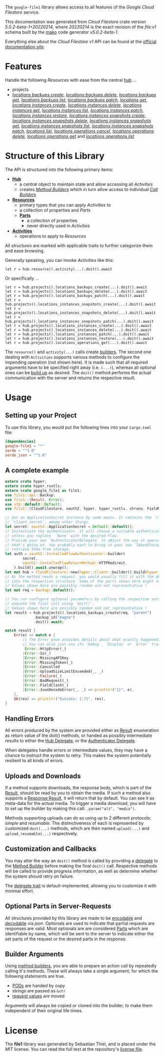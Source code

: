 <!---
DO NOT EDIT !
This file was generated automatically from 'src/generator/templates/api/README.md.mako'
DO NOT EDIT !
-->
The `google-file1` library allows access to all features of the *Google Cloud Filestore* service.

This documentation was generated from *Cloud Filestore* crate version *5.0.2-beta-1+20220214*, where *20220214* is the exact revision of the *file:v1* schema built by the [mako](http://www.makotemplates.org/) code generator *v5.0.2-beta-1*.

Everything else about the *Cloud Filestore* *v1* API can be found at the
[official documentation site](https://cloud.google.com/filestore/).
# Features

Handle the following *Resources* with ease from the central [hub](https://docs.rs/google-file1/5.0.2-beta-1+20220214/google_file1/CloudFilestore) ... 

* projects
 * [*locations backups create*](https://docs.rs/google-file1/5.0.2-beta-1+20220214/google_file1/api::ProjectLocationBackupCreateCall), [*locations backups delete*](https://docs.rs/google-file1/5.0.2-beta-1+20220214/google_file1/api::ProjectLocationBackupDeleteCall), [*locations backups get*](https://docs.rs/google-file1/5.0.2-beta-1+20220214/google_file1/api::ProjectLocationBackupGetCall), [*locations backups list*](https://docs.rs/google-file1/5.0.2-beta-1+20220214/google_file1/api::ProjectLocationBackupListCall), [*locations backups patch*](https://docs.rs/google-file1/5.0.2-beta-1+20220214/google_file1/api::ProjectLocationBackupPatchCall), [*locations get*](https://docs.rs/google-file1/5.0.2-beta-1+20220214/google_file1/api::ProjectLocationGetCall), [*locations instances create*](https://docs.rs/google-file1/5.0.2-beta-1+20220214/google_file1/api::ProjectLocationInstanceCreateCall), [*locations instances delete*](https://docs.rs/google-file1/5.0.2-beta-1+20220214/google_file1/api::ProjectLocationInstanceDeleteCall), [*locations instances get*](https://docs.rs/google-file1/5.0.2-beta-1+20220214/google_file1/api::ProjectLocationInstanceGetCall), [*locations instances list*](https://docs.rs/google-file1/5.0.2-beta-1+20220214/google_file1/api::ProjectLocationInstanceListCall), [*locations instances patch*](https://docs.rs/google-file1/5.0.2-beta-1+20220214/google_file1/api::ProjectLocationInstancePatchCall), [*locations instances restore*](https://docs.rs/google-file1/5.0.2-beta-1+20220214/google_file1/api::ProjectLocationInstanceRestoreCall), [*locations instances snapshots create*](https://docs.rs/google-file1/5.0.2-beta-1+20220214/google_file1/api::ProjectLocationInstanceSnapshotCreateCall), [*locations instances snapshots delete*](https://docs.rs/google-file1/5.0.2-beta-1+20220214/google_file1/api::ProjectLocationInstanceSnapshotDeleteCall), [*locations instances snapshots get*](https://docs.rs/google-file1/5.0.2-beta-1+20220214/google_file1/api::ProjectLocationInstanceSnapshotGetCall), [*locations instances snapshots list*](https://docs.rs/google-file1/5.0.2-beta-1+20220214/google_file1/api::ProjectLocationInstanceSnapshotListCall), [*locations instances snapshots patch*](https://docs.rs/google-file1/5.0.2-beta-1+20220214/google_file1/api::ProjectLocationInstanceSnapshotPatchCall), [*locations list*](https://docs.rs/google-file1/5.0.2-beta-1+20220214/google_file1/api::ProjectLocationListCall), [*locations operations cancel*](https://docs.rs/google-file1/5.0.2-beta-1+20220214/google_file1/api::ProjectLocationOperationCancelCall), [*locations operations delete*](https://docs.rs/google-file1/5.0.2-beta-1+20220214/google_file1/api::ProjectLocationOperationDeleteCall), [*locations operations get*](https://docs.rs/google-file1/5.0.2-beta-1+20220214/google_file1/api::ProjectLocationOperationGetCall) and [*locations operations list*](https://docs.rs/google-file1/5.0.2-beta-1+20220214/google_file1/api::ProjectLocationOperationListCall)




# Structure of this Library

The API is structured into the following primary items:

* **[Hub](https://docs.rs/google-file1/5.0.2-beta-1+20220214/google_file1/CloudFilestore)**
    * a central object to maintain state and allow accessing all *Activities*
    * creates [*Method Builders*](https://docs.rs/google-file1/5.0.2-beta-1+20220214/google_file1/client::MethodsBuilder) which in turn
      allow access to individual [*Call Builders*](https://docs.rs/google-file1/5.0.2-beta-1+20220214/google_file1/client::CallBuilder)
* **[Resources](https://docs.rs/google-file1/5.0.2-beta-1+20220214/google_file1/client::Resource)**
    * primary types that you can apply *Activities* to
    * a collection of properties and *Parts*
    * **[Parts](https://docs.rs/google-file1/5.0.2-beta-1+20220214/google_file1/client::Part)**
        * a collection of properties
        * never directly used in *Activities*
* **[Activities](https://docs.rs/google-file1/5.0.2-beta-1+20220214/google_file1/client::CallBuilder)**
    * operations to apply to *Resources*

All *structures* are marked with applicable traits to further categorize them and ease browsing.

Generally speaking, you can invoke *Activities* like this:

```Rust,ignore
let r = hub.resource().activity(...).doit().await
```

Or specifically ...

```ignore
let r = hub.projects().locations_backups_create(...).doit().await
let r = hub.projects().locations_backups_delete(...).doit().await
let r = hub.projects().locations_backups_patch(...).doit().await
let r = hub.projects().locations_instances_snapshots_create(...).doit().await
let r = hub.projects().locations_instances_snapshots_delete(...).doit().await
let r = hub.projects().locations_instances_snapshots_patch(...).doit().await
let r = hub.projects().locations_instances_create(...).doit().await
let r = hub.projects().locations_instances_delete(...).doit().await
let r = hub.projects().locations_instances_patch(...).doit().await
let r = hub.projects().locations_instances_restore(...).doit().await
let r = hub.projects().locations_operations_get(...).doit().await
```

The `resource()` and `activity(...)` calls create [builders][builder-pattern]. The second one dealing with `Activities` 
supports various methods to configure the impending operation (not shown here). It is made such that all required arguments have to be 
specified right away (i.e. `(...)`), whereas all optional ones can be [build up][builder-pattern] as desired.
The `doit()` method performs the actual communication with the server and returns the respective result.

# Usage

## Setting up your Project

To use this library, you would put the following lines into your `Cargo.toml` file:

```toml
[dependencies]
google-file1 = "*"
serde = "^1.0"
serde_json = "^1.0"
```

## A complete example

```Rust
extern crate hyper;
extern crate hyper_rustls;
extern crate google_file1 as file1;
use file1::api::Backup;
use file1::{Result, Error};
use std::default::Default;
use file1::{CloudFilestore, oauth2, hyper, hyper_rustls, chrono, FieldMask};

// Get an ApplicationSecret instance by some means. It contains the `client_id` and 
// `client_secret`, among other things.
let secret: oauth2::ApplicationSecret = Default::default();
// Instantiate the authenticator. It will choose a suitable authentication flow for you, 
// unless you replace  `None` with the desired Flow.
// Provide your own `AuthenticatorDelegate` to adjust the way it operates and get feedback about 
// what's going on. You probably want to bring in your own `TokenStorage` to persist tokens and
// retrieve them from storage.
let auth = oauth2::InstalledFlowAuthenticator::builder(
        secret,
        oauth2::InstalledFlowReturnMethod::HTTPRedirect,
    ).build().await.unwrap();
let mut hub = CloudFilestore::new(hyper::Client::builder().build(hyper_rustls::HttpsConnectorBuilder::new().with_native_roots().https_or_http().enable_http1().enable_http2().build()), auth);
// As the method needs a request, you would usually fill it with the desired information
// into the respective structure. Some of the parts shown here might not be applicable !
// Values shown here are possibly random and not representative !
let mut req = Backup::default();

// You can configure optional parameters by calling the respective setters at will, and
// execute the final call using `doit()`.
// Values shown here are possibly random and not representative !
let result = hub.projects().locations_backups_create(req, "parent")
             .backup_id("magna")
             .doit().await;

match result {
    Err(e) => match e {
        // The Error enum provides details about what exactly happened.
        // You can also just use its `Debug`, `Display` or `Error` traits
         Error::HttpError(_)
        |Error::Io(_)
        |Error::MissingAPIKey
        |Error::MissingToken(_)
        |Error::Cancelled
        |Error::UploadSizeLimitExceeded(_, _)
        |Error::Failure(_)
        |Error::BadRequest(_)
        |Error::FieldClash(_)
        |Error::JsonDecodeError(_, _) => println!("{}", e),
    },
    Ok(res) => println!("Success: {:?}", res),
}

```
## Handling Errors

All errors produced by the system are provided either as [Result](https://docs.rs/google-file1/5.0.2-beta-1+20220214/google_file1/client::Result) enumeration as return value of
the doit() methods, or handed as possibly intermediate results to either the 
[Hub Delegate](https://docs.rs/google-file1/5.0.2-beta-1+20220214/google_file1/client::Delegate), or the [Authenticator Delegate](https://docs.rs/yup-oauth2/*/yup_oauth2/trait.AuthenticatorDelegate.html).

When delegates handle errors or intermediate values, they may have a chance to instruct the system to retry. This 
makes the system potentially resilient to all kinds of errors.

## Uploads and Downloads
If a method supports downloads, the response body, which is part of the [Result](https://docs.rs/google-file1/5.0.2-beta-1+20220214/google_file1/client::Result), should be
read by you to obtain the media.
If such a method also supports a [Response Result](https://docs.rs/google-file1/5.0.2-beta-1+20220214/google_file1/client::ResponseResult), it will return that by default.
You can see it as meta-data for the actual media. To trigger a media download, you will have to set up the builder by making
this call: `.param("alt", "media")`.

Methods supporting uploads can do so using up to 2 different protocols: 
*simple* and *resumable*. The distinctiveness of each is represented by customized 
`doit(...)` methods, which are then named `upload(...)` and `upload_resumable(...)` respectively.

## Customization and Callbacks

You may alter the way an `doit()` method is called by providing a [delegate](https://docs.rs/google-file1/5.0.2-beta-1+20220214/google_file1/client::Delegate) to the 
[Method Builder](https://docs.rs/google-file1/5.0.2-beta-1+20220214/google_file1/client::CallBuilder) before making the final `doit()` call. 
Respective methods will be called to provide progress information, as well as determine whether the system should 
retry on failure.

The [delegate trait](https://docs.rs/google-file1/5.0.2-beta-1+20220214/google_file1/client::Delegate) is default-implemented, allowing you to customize it with minimal effort.

## Optional Parts in Server-Requests

All structures provided by this library are made to be [encodable](https://docs.rs/google-file1/5.0.2-beta-1+20220214/google_file1/client::RequestValue) and 
[decodable](https://docs.rs/google-file1/5.0.2-beta-1+20220214/google_file1/client::ResponseResult) via *json*. Optionals are used to indicate that partial requests are responses 
are valid.
Most optionals are are considered [Parts](https://docs.rs/google-file1/5.0.2-beta-1+20220214/google_file1/client::Part) which are identifiable by name, which will be sent to 
the server to indicate either the set parts of the request or the desired parts in the response.

## Builder Arguments

Using [method builders](https://docs.rs/google-file1/5.0.2-beta-1+20220214/google_file1/client::CallBuilder), you are able to prepare an action call by repeatedly calling it's methods.
These will always take a single argument, for which the following statements are true.

* [PODs][wiki-pod] are handed by copy
* strings are passed as `&str`
* [request values](https://docs.rs/google-file1/5.0.2-beta-1+20220214/google_file1/client::RequestValue) are moved

Arguments will always be copied or cloned into the builder, to make them independent of their original life times.

[wiki-pod]: http://en.wikipedia.org/wiki/Plain_old_data_structure
[builder-pattern]: http://en.wikipedia.org/wiki/Builder_pattern
[google-go-api]: https://github.com/google/google-api-go-client

# License
The **file1** library was generated by Sebastian Thiel, and is placed 
under the *MIT* license.
You can read the full text at the repository's [license file][repo-license].

[repo-license]: https://github.com/Byron/google-apis-rsblob/main/LICENSE.md

